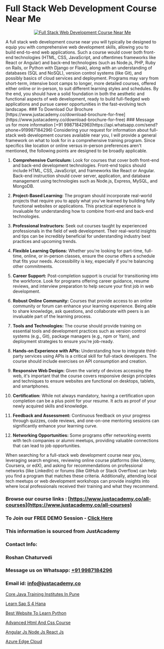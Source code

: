 # Full Stack Web Development Course Near Me

<p align="center">
  <a href="https://justacademy.co/program-detail/full-stack-web-development">
    <img src="https://justacademy.co/storage2/program_images/1704700371.webp" alt="Full Stack Web Development Course Near Me">
  </a>
</p>
A full stack web development course near you will typically be designed to equip you with comprehensive web development skills, allowing you to build end-to-end web applications. Such a course would cover both front-end technologies (HTML, CSS, JavaScript, and oftentimes frameworks like React or Angular) and back-end technologies (such as Node.js, PHP, Ruby on Rails, or Python with Django or Flask), along with an understanding of databases (SQL and NoSQL), version control systems (like Git), and possibly basics of cloud services and deployment. Programs may vary from short-term, intensive boot camps to longer, more detailed courses, offered either online or in-person, to suit different learning styles and schedules. By the end, you should have a solid foundation in both the aesthetic and functional aspects of web development, ready to build full-fledged web applications and pursue career opportunities in the fast-evolving tech landscape.
### To Download Our Brochure [https://www.justacademy.co/download-brochure-for-free](https://www.justacademy.co/download-brochure-for-free)
### Message us for more information [+91 9987184296](https://api.whatsapp.com/send?phone=919987184296)
Considering your request for information about full-stack web development courses available near you, I will provide a general framework on what to look for in a comprehensive training program. Since specifics like location or online versus in-person preferences aren't mentioned, the following points are designed to be broadly applicable. 

1) **Comprehensive Curriculum:** Look for courses that cover both front-end and back-end development technologies. Front-end topics should include HTML, CSS, JavaScript, and frameworks like React or Angular. Back-end instruction should cover server, application, and database management using technologies such as Node.js, Express, MySQL, and MongoDB.

2) **Project-Based Learning:** The program should incorporate real-world projects that require you to apply what you've learned by building fully functional websites or applications. This practical experience is invaluable for understanding how to combine front-end and back-end technologies.

3) **Professional Instructors:** Seek out courses taught by experienced professionals in the field of web development. Their real-world insights and tips can be incredibly beneficial for understanding industry best practices and upcoming trends.

4) **Flexible Learning Options:** Whether you're looking for part-time, full-time, online, or in-person classes, ensure the course offers a schedule that fits your needs. Accessibility is key, especially if you're balancing other commitments.

5) **Career Support:** Post-completion support is crucial for transitioning into the workforce. Look for programs offering career guidance, resume reviews, and interview preparation to help secure your first job in web development.

6) **Robust Online Community:** Courses that provide access to an online community or forum can enhance your learning experience. Being able to share knowledge, ask questions, and collaborate with peers is an invaluable part of the learning process.

7) **Tools and Technologies:** The course should provide training on essential tools and development practices such as version control systems (e.g., Git), package managers (e.g., npm or Yarn), and deployment strategies to ensure you're job-ready.

8) **Hands-on Experience with APIs:** Understanding how to integrate third-party services using APIs is a critical skill for full-stack developers. The course should include exercises on API consumption and creation.

9) **Responsive Web Design:** Given the variety of devices accessing the web, it's important that the course covers responsive design principles and techniques to ensure websites are functional on desktops, tablets, and smartphones.

10) **Certification:** While not always mandatory, having a certification upon completion can be a plus point for your resume. It acts as proof of your newly acquired skills and knowledge.

11) **Feedback and Assessment:** Continuous feedback on your progress through quizzes, code reviews, and one-on-one mentoring sessions can significantly enhance your learning curve.

12) **Networking Opportunities:** Some programs offer networking events with tech companies or alumni meetups, providing valuable connections that can lead to job opportunities.

When searching for a full-stack web development course near you, leveraging search engines, reviewing online course platforms (like Udemy, Coursera, or edX), and asking for recommendations on professional networks (like LinkedIn) or forums (like GitHub or Stack Overflow) can help you find a program that matches these criteria. Additionally, attending local tech meetups or web development workshops can provide insights into where local professionals received their training and what they recommend.

### Browse our course links : [https://www.justacademy.co/all-courses](https://www.justacademy.co/all-courses) 
### To Join our FREE DEMO Session - [Click Here](https://www.justacademy.co/register-for-course-demo)


### This information is sourced from JustAcademy
### Contact Info:
### Roshan Chaturvedi
### Message us on Whatsapp: [+91 9987184296](https://api.whatsapp.com/send?phone=919987184296)
### Email id: [info@justacademy.co](mailto:info@justacademy.co)
                
[Core Java Training Institutes In Pune](https://www.linkedin.com/pulse/core-java-training-institutes-pune-justacademy-cupertino-kov7e?trackingId=vSNoHoO3HaDcVr712qnXDQ%3D%3D&lipi=urn%3Ali%3Apage%3Ad_flagship3_company_admin%3BDG20AQYaSWe2d50JwV39vA%3D%3D)

[Learn Sap S 4 Hana](https://www.linkedin.com/pulse/learn-sap-4-hana-justacademy-pune-sktsc/)

[Best Website To Learn Python](https://medium.com/@surajvaishnav5015/best-website-to-learn-python-022f82f092c7)

[Advanced Html And Css Course](https://medium.com/@surajvaishnav5015/advanced-html-and-css-course-da69f11f0a2d)

[Angular Js Node Js React Js](https://justacademyin.github.io/Articles/Angular-Js-Node-Js-React-Js)

[Azure Edge Cloud](https://justacademyin.github.io/justacademy/azure-edge-cloud)

